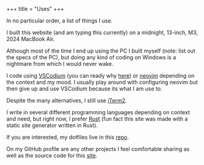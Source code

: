 +++
title = "Uses"
+++

In no particular order, a list of things I use.

I built this website (and am typing this currently) on a midnight, 13-inch, M3, 2024 MacBook Air.

Although most of the time I end up using the PC I built myself (note: list out the specs of the PC), but doing any kind of coding on Windows is a nightmare from which I would never wake.

I code using [VSCodium](https://github.com/VSCodium/vscodium) (you can ready why [here](https://vscodium.com/#why)) or [neovim](https://neovim.io/) depending on the context and my mood. I usually play around with configuring neovim but then give up and use VSCodium because its what I am use to.

Despite the many alternatives, I still use [iTerm2](https://iterm2.com/).

I write in several different programming languages depending on context and need, but right now, I prefer [Rust](https://www.rust-lang.org/) (fun fact this site was made with a static site generator written in Rust).

If you are interested, my dotfiles live in this [repo](https://github.com/mxhzl/dotfiles).

On my GitHub profile are any other projects I feel comfortable sharing as well as the source code for this [site](https://github.com/mxhzl/mxhzl.com).